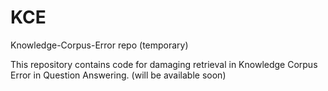 # KCE
Knowledge-Corpus-Error repo (temporary)

This repository contains code for damaging retrieval in Knowledge Corpus Error in Question Answering. (will be available soon)
